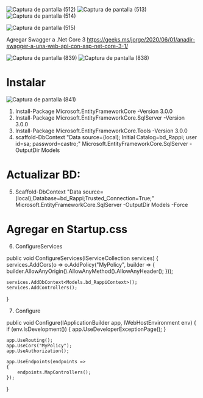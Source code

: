 ![Captura de pantalla (512)](https://user-images.githubusercontent.com/76067475/142832587-4f57da81-1330-4eb7-a751-bbcb750d7ee9.png)
![Captura de pantalla (513)](https://user-images.githubusercontent.com/76067475/142832597-94717b24-1e12-41c7-8fc7-a58bb3eb76f7.png)
![Captura de pantalla (514)](https://user-images.githubusercontent.com/76067475/142832609-ee19b7fd-e64f-4218-b2ae-342c44a04781.png)

![Captura de pantalla (515)](https://user-images.githubusercontent.com/76067475/142832616-7aec2645-ffb2-4bc9-80fa-3c3f55e5529a.png)

Agregar Swagger a .Net Core 3
https://geeks.ms/jorge/2020/06/01/anadir-swagger-a-una-web-api-con-asp-net-core-3-1/

![Captura de pantalla (839)](https://user-images.githubusercontent.com/76067475/156266874-6d37aa10-f25d-4dee-8d10-b2c124a7fe11.png)
![Captura de pantalla (838)](https://user-images.githubusercontent.com/76067475/156266885-c171b594-fdd5-46f6-8a21-b498a72de5ef.png)

# Instalar

![Captura de pantalla (841)](https://user-images.githubusercontent.com/76067475/156267187-1508a553-1c5f-4239-aa9e-8f4fabc7b290.png)


1. Install-Package Microsoft.EntityFrameworkCore -Version 3.0.0
2. Install-Package Microsoft.EntityFrameworkCore.SqlServer -Version 3.0.0
3. Install-Package Microsoft.EntityFrameworkCore.Tools -Version 3.0.0
4. scaffold-DbContext "Data source=(local); Initial Catalog=bd_Rappi; user id=sa; password=castro;" Microsoft.EntityFrameworkCore.SqlServer -OutputDir Models

# Actualizar BD:
5. Scaffold-DbContext "Data source=(local);Database=bd_Rappi;Trusted_Connection=True;" Microsoft.EntityFrameworkCore.SqlServer -OutputDir Models -Force


# Agregar en Startup.css

6. ConfigureServices

public void ConfigureServices(IServiceCollection services)
{
    services.AddCors(o => o.AddPolicy("MyPolicy", builder =>
    {
        builder.AllowAnyOrigin().AllowAnyMethod().AllowAnyHeader();
    }));

    services.AddDbContext<Models.bd_RappiContext>();
    services.AddControllers();
}

7. Configure

public void Configure(IApplicationBuilder app, IWebHostEnvironment env)
{
    if (env.IsDevelopment())
    {
        app.UseDeveloperExceptionPage();
    }

    app.UseRouting();
    app.UseCors("MyPolicy");
    app.UseAuthorization();

    app.UseEndpoints(endpoints =>
    {
        endpoints.MapControllers();
    });
}
